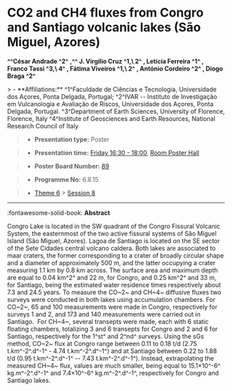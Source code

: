 # CO2 and CH4 fluxes from Congro and Santiago volcanic lakes (São Miguel, Azores)

**^^César Andrade ^2^ ,^^  J. Virgílio Cruz ^1,\ 2^ , Letícia Ferreira ^1^ , Franco Tassi ^3,\ 4^ , Fátima Viveiros ^1,\ 2^ , António Cordeiro ^2^ , Diogo Braga ^2^**

<!-- more -->> - **Affiliations:** ^1^Faculdade de Ciências e Tecnologia, Universidade dos Açores, Ponta Delgada, Portugal; ^2^IVAR -- Instituto de Investigação em Vulcanologia e Avaliação de Riscos, Universidade dos Açores, Ponta Delgada, Portugal. ^3^Department of Earth Sciences, University of Florence, Florence, Italy ^4^Institute of Geosciences and Earth Resources, National Research Council of Italy 

> - **Presentation type:** Poster

> - **Presentation time:** [Friday 16:30 - 18:00](../sessions_comparison.md#__tabbed_4_6), [Room Poster Hall](../maps_venue.md#__tabbed_1_1)

> - **Poster Board Number:** [89](../map_poster_boards.md#friday)

> - **Programme No:** 6.8.15

> - [Theme 6](../theme6.md) > [Session 8](../sessions/session-6-8.md)

--- 

:fontawesome-solid-book: **Abstract**

Congro Lake is located in the SW quadrant of the Congro Fissural Volcanic System, the easternmost of the two active fissural systems of São Miguel Island (São Miguel, Azores). Lagoa de Santiago is located on the SE sector of the Sete Cidades central volcano caldera. Both lakes are associated to maar craters, the former corresponding to a crater of broadly circular shape and a diameter of approximately 500 m, and the latter occupying a crater measuring 1.1 km by 0.8 km across. The surface area and maximum depth are equal to 0.04 km^2^ and 22 m, for Congro, and 0.25 km^2^ and 33 m, for Santiago, being the estimated water residence times respectively about 7.3 and 24.5 years.
To measure the CO~2~ and CH~4~ diffusive fluxes two surveys were conducted in both lakes using accumulation chambers. For CO~2~, 65 and 100 measurements were made in Congro, respectively for surveys 1 and 2, and 173 and 140 measurements were carried out in Santiago.  For CH~4~, several transepts were made, each with 6 static floating chambers, totalizing 3 and 6 transepts for Congro and 2 and 6 for Santiago, respectively for the 1^st^ and 2^nd^ surveys. Using the sGs method, CO~2~ flux at Congro range between 0.11 to 0.18 t/d (2.75 t.km^-2^.d^-1^ - 4.74 t.km^-2^.d^-1^) and at Santiago between 0.22 to 1.88 t/d (0.95 t.km^-2^.d^-1^ -- 7.43 t.km^-2^.d^-1^). Instead, extrapolating the measured CH~4~ flux, values are much smaller, being equal to 15.1×10^-6^ kg.m^-2^.d^-1^ and 7.4×10^-6^ kg.m^-2^.d^-1^, respectively for Congro and Santiago lakes.

